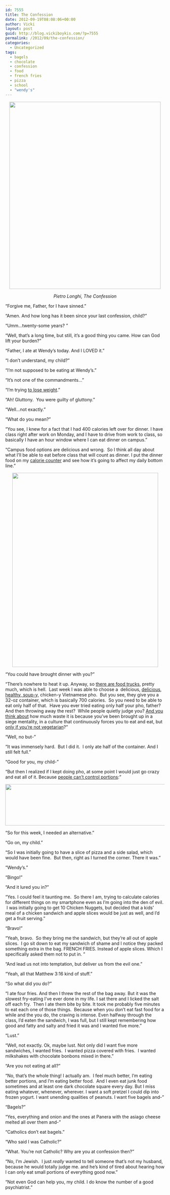 ```yaml
---
id: 7555
title: The Confession
date: 2012-09-19T08:08:06+00:00
author: Vicki
layout: post
guid: http://blog.vickiboykis.com/?p=7555
permalink: /2012/09/the-confession/
categories:
  - Uncategorized
tags:
  - bagels
  - chocolate
  - confession
  - food
  - french fries
  - pizza
  - school
  - "wendy's"
---
```

<p style="text-align: center;">
  <a href="http://blog.vickiboykis.com/wp-content/uploads/2012/09/confess.jpeg"><img class="aligncenter  wp-image-7557" title="confess" src="http://blog.vickiboykis.com/wp-content/uploads/2012/09/confess.jpeg" alt="" width="478" height="592" /></a>
</p>

<p style="text-align: center;">
  <em>Pietro Longhi, The Confession</em>
</p>

&#8220;Forgive me, Father, for I have sinned.&#8221;

&#8220;Amen. And how long has it been since your last confession, child?&#8221;

&#8220;Umm&#8230;twenty-some years? &#8221;

&#8220;Well, that&#8217;s a long time, but still, it&#8217;s a good thing you came. How can God lift your burden?&#8221;

<!--more-->

&#8220;Father, I ate at Wendy&#8217;s today. And I LOVED it.&#8221;

&#8220;I don&#8217;t understand, my child?&#8221;

&#8220;I&#8217;m not supposed to be eating at Wendy&#8217;s.&#8221;

&#8220;It&#8217;s not one of the commandments&#8230;&#8221;

&#8220;I&#8217;m trying <a href="http://blog.vickiboykis.com/?s=the+art+of+the+slog" target="_blank">to lose weight</a>.&#8221;

&#8220;Ah! Gluttony.  You were guilty of gluttony.&#8221;

&#8220;Well&#8230;not exactly.&#8221;

&#8220;What do you mean?&#8221;

&#8220;You see, I knew for a fact that I had 400 calories left over for dinner. I have class right after work on Monday, and I have to drive from work to class, so basically I have an hour window where I can eat dinner on campus.&#8221;

&#8220;Campus food options are delicious and wrong.  So I think all day about what I&#8217;ll be able to eat before class that will count as dinner. I put the dinner food on my <a href="http://sparkpeople.com/" target="_blank">calorie counter</a> and see how it&#8217;s going to affect my daily bottom line.&#8221;

<p style="text-align: center;">
  <a href="http://blog.vickiboykis.com/wp-content/uploads/2012/09/IMG_20120917_180106.jpg"><img class="aligncenter  wp-image-7559" title="IMG_20120917_180106" src="http://blog.vickiboykis.com/wp-content/uploads/2012/09/IMG_20120917_180106-768x1024.jpg" alt="" width="461" height="614" /></a>
</p>

&#8220;You could have brought dinner with you?&#8221;

&#8220;There&#8217;s nowhere to heat it up. Anyway, so <a href="http://travel.nytimes.com/2012/05/13/travel/in-philadelphia-food-trucks-are-rolling.html" target="_blank">there are food trucks</a>, pretty much, which is hell.  Last week I was able to choose a  delicious, <a href="http://chowhound.chow.com/topics/383680" target="_blank">delicious, healthy, soup-y,</a> chicken-y Vietnamese pho.  But you see, they give you a 32-oz container, which is basically 700 calories.  So you need to be able to eat only half of that.  Have you ever tried eating only half your pho, father? And then throwing away the rest?  While people quietly judge you? <a href="http://www.reuters.com/article/2012/08/21/us-food-waste-idUSBRE87K0WR20120821" target="_blank">And you think about</a> how much waste it is because you&#8217;ve been brought up in a siege mentality, in a culture that continuously forces you to eat and eat, but <a href="http://foodmusings.typepad.com/food_musings/2005/07/eating_in_mosco.html" target="_blank">only if you&#8217;re not vegetarian</a>?&#8221;

&#8220;Well, no but-&#8221;

&#8220;It was immensely hard.  But I did it.  I only ate half of the container. And I still felt full.&#8221;

&#8220;Good for you, my child-&#8221;

&#8220;But then I realized if I kept doing pho, at some point I would just go crazy and eat all of it. Because <a href="http://www.amazon.com/Mindless-Eating-More-Than-Think/dp/0553804340" target="_blank">people can&#8217;t control portions</a>:&#8221;

<p style="text-align: center;">
  <a href="http://blog.vickiboykis.com/wp-content/uploads/2012/09/Screen-shot-2012-09-19-at-7.24.22-AM.png"><img class="aligncenter  wp-image-7564" title="Screen shot 2012-09-19 at 7.24.22 AM" src="http://blog.vickiboykis.com/wp-content/uploads/2012/09/Screen-shot-2012-09-19-at-7.24.22-AM.png" alt="" width="697" height="131" /></a>
</p>

&#8220;So for this week, I needed an alternative.&#8221;

&#8220;Go on, my child.&#8221;

&#8220;So I was initially going to have a slice of pizza and a side salad, which would have been fine.  But then, right as I turned the corner. There it was.&#8221;

&#8220;Wendy&#8217;s.&#8221;

&#8220;Bingo!&#8221;

&#8220;And it lured you in?&#8221;

&#8220;Yes. I could feel it taunting me.  So there I am, trying to calculate calories for different things on my smartphone even as I&#8217;m going into the den of evil.  I was initially going to get 10 Chicken Nuggets, but decided that a kids&#8217; meal of a chicken sandwich and apple slices would be just as well, and I&#8217;d get a fruit serving.&#8221;

&#8220;Bravo!&#8221;

&#8220;Yeah, bravo.  So they bring me the sandwich, but they&#8217;re all out of apple slices.  I go sit down to eat my sandwich of shame and I notice they packed something extra in the bag. FRENCH FRIES. Instead of apple slices. Which I specifically asked them not to put in. &#8221;

&#8220;And lead us not into temptation, but deliver us from the evil one.&#8221;

&#8220;Yeah, all that Matthew 3:16 kind of stuff.&#8221;

&#8220;So what did you do?&#8221;

&#8220;I ate four fries. And then I threw the rest of the bag away. But it was the slowest fry-eating I&#8217;ve ever done in my life. I sat there and I licked the salt off each fry.  Then I ate them bite by bite. It took me probably five minutes to eat each one of those things.  Because when you don&#8217;t eat fast food for a while and the you do, the craving is intense. Even halfway through the class, I&#8217;d eaten the sandwich, I was full, but I still kept remembering how good and fatty and salty and fried it was and I wanted five more.&#8221;

&#8220;Lust.&#8221;

&#8220;Well, not exactly. Ok, maybe lust. Not only did I want five more sandwiches, I wanted fries.  I wanted pizza covered with fries.  I wanted milkshakes with chocolate bonbons mixed in there.&#8221;

&#8220;Are you not eating at all?&#8221;

&#8220;No, that&#8217;s the whole thing! I actually am.  I feel much better, I&#8217;m eating better portions, and I&#8217;m eating better food.  And I even eat junk food sometimes and at least one dark chocolate square every day. But I miss eating whatever, whenever, wherever. I want a soft pretzel I could dip into frozen yogurt. I want unending qualities of peanuts. I want five bagels and-&#8221;

&#8220;Bagels?&#8221;

&#8220;Yes, everything and onion and the ones at Panera with the asiago cheese melted all over them and-&#8221;

&#8220;Catholics don&#8217;t eat bagels.&#8221;

&#8220;Who said I was Catholic?&#8221;

&#8220;What. You&#8217;re not Catholic? Why are you at confession then?&#8221;

&#8220;No, I&#8217;m Jewish.  I just _really_ wanted to tell someone that&#8217;s not my husband, because he would totally judge me. and he&#8217;s kind of tired about hearing how I can only eat small portions of everything good now.&#8221;

&#8220;Not even God can help you, my child. I do know the number of a good psychiatrist.&#8221;